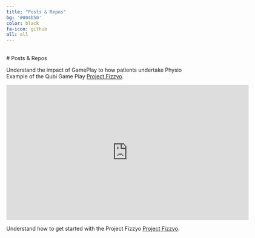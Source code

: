 ```yaml
---
title: "Posts & Repos"
bg: '#004b50'
color: black
fa-icon: github
all: all
---
```


<br>
# Posts & Repos

Understand the impact of GamePlay to how patients undertake Physio Example of the Qubi Game Play [Project Fizzyo](http://github.com/fizzyo/games). 

<iframe src="https://player.vimeo.com/video/218582509" width="640" height="356" frameborder="0" webkitallowfullscreen mozallowfullscreen allowfullscreen></iframe>

Understand how to get started with the Project Fizzyo  [Project Fizzyo](https://github.com/Fizzyo/fizzyo-challengehttp://github.com/fizzyo/). 


<br>
<br>